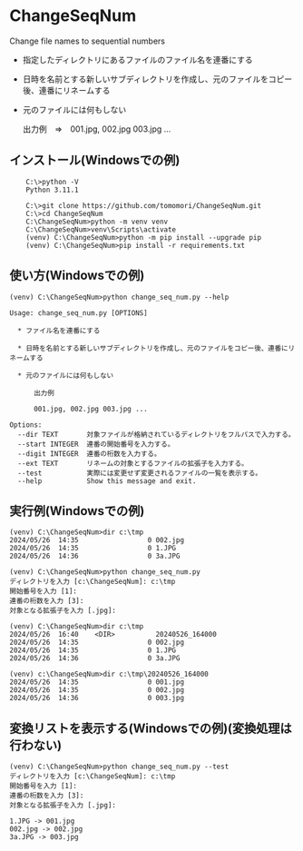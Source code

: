 # ChangeSeqNum
Change file names to sequential numbers

* 指定したディレクトリにあるファイルのファイル名を連番にする
* 日時を名前とする新しいサブディレクトリを作成し、元のファイルをコピー後、連番にリネームする
* 元のファイルには何もしない

    出力例　⇒　001.jpg, 002.jpg 003.jpg ...

## インストール(Windowsでの例)
```
    C:\>python -V
    Python 3.11.1

    C:\>git clone https://github.com/tomomori/ChangeSeqNum.git
    C:\>cd ChangeSeqNum
    C:\ChangeSeqNum>python -m venv venv
    C:\ChangeSeqNum>venv\Scripts\activate
    (venv) C:\ChangeSeqNum>python -m pip install --upgrade pip
    (venv) C:\ChangeSeqNum>pip install -r requirements.txt
```

## 使い方(Windowsでの例)
```
(venv) C:\ChangeSeqNum>python change_seq_num.py --help

Usage: change_seq_num.py [OPTIONS]

  * ファイル名を連番にする

  * 日時を名前とする新しいサブディレクトリを作成し、元のファイルをコピー後、連番にリネームする

  * 元のファイルには何もしない

      出力例

      001.jpg, 002.jpg 003.jpg ...

Options:
  --dir TEXT       対象ファイルが格納されているディレクトリをフルパスで入力する。
  --start INTEGER  連番の開始番号を入力する。
  --digit INTEGER  連番の桁数を入力する。
  --ext TEXT       リネームの対象とするファイルの拡張子を入力する。
  --test           実際には変更せず変更されるファイルの一覧を表示する。
  --help           Show this message and exit.

```

## 実行例(Windowsでの例)
```
(venv) C:\ChangeSeqNum>dir c:\tmp
2024/05/26  14:35                 0 002.jpg
2024/05/26  14:35                 0 1.JPG
2024/05/26  14:36                 0 3a.JPG

(venv) C:\ChangeSeqNum>python change_seq_num.py
ディレクトリを入力 [c:\ChangeSeqNum]: c:\tmp
開始番号を入力 [1]:
連番の桁数を入力 [3]:
対象となる拡張子を入力 [.jpg]:

(venv) C:\ChangeSeqNum>dir c:\tmp
2024/05/26  16:40    <DIR>          20240526_164000
2024/05/26  14:35                 0 002.jpg
2024/05/26  14:35                 0 1.JPG
2024/05/26  14:36                 0 3a.JPG

(venv) c:\ChangeSeqNum>dir c:\tmp\20240526_164000
2024/05/26  14:35                 0 001.jpg
2024/05/26  14:35                 0 002.jpg
2024/05/26  14:36                 0 003.jpg
```

## 変換リストを表示する(Windowsでの例)(変換処理は行わない)
```
(venv) C:\ChangeSeqNum>python change_seq_num.py --test
ディレクトリを入力 [c:\ChangeSeqNum]: c:\tmp
開始番号を入力 [1]:
連番の桁数を入力 [3]:
対象となる拡張子を入力 [.jpg]:

1.JPG -> 001.jpg
002.jpg -> 002.jpg
3a.JPG -> 003.jpg
```

